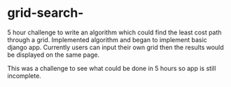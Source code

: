 # grid-search-
5 hour challenge to write an algorithm which could find the least cost path through a grid. 
Implemented algorithm and began to implement basic django app.
Currently users can input their own grid then the results would be displayed on the same page. 

This was a challenge to see what could be done in 5 hours so app is still incomplete.
